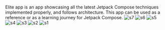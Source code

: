 
Elite app is an app showcasing all the latest Jetpack Compose techniques implemented properly, and follows architecture.
This app can be used as a reference or as a learning journey for Jetpack Compose.
![s7](https://github.com/user-attachments/assets/15444655-6bea-4cf5-8b00-578cbf68c2c8)
![s6](https://github.com/user-attachments/assets/8828fae1-6c42-4e3b-934e-6e1d953692f4)
![s5](https://github.com/user-attachments/assets/8e19073e-268a-49ac-a079-2c4027ea4062)
![s4](https://github.com/user-attachments/assets/23a6aba5-bc82-4c6f-b4dc-15cb0c7d0eb6)
![s3](https://github.com/user-attachments/assets/5123b426-d043-4a15-b264-2d321356708a)
![s2](https://github.com/user-attachments/assets/a6cb4e89-e010-4218-8c39-f381b318606e)
![s1](https://github.com/user-attachments/assets/2a2155be-1dc1-41b9-a920-facdffaa3d63)
